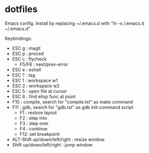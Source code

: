 dotfiles
========

Emacs config. Install by replacing ~/.emacs.d with
"ln -s <dotfiles-path>/.emacs.d ~/.emacs.d"

Keybindings:

 * ESC g : magit
 * ESC p : proced
 * ESC c : flycheck
   * F5/F6 : next/prev-error
 * ESC e : eshell
 * ESC ? : tag
 * ESC 1 : workspace w1
 * ESC 2 : workspace w2
 * ESC 5 : open file at cursor
 * ESC 6 : find elisp func at point
 * F10   : compile, search for "compile.txt" as make command 
 * F11   : gdb, search for "gdb.txt" as gdb init-command script  
   * F1 : restore layout
   * F2 : step into
   * F3 : step over
   * F4 : continue
   * F12: set breakpoint
 * ALT-Shift up/down/left/right : resize window
 * Shift up/down/left/right : jump window
